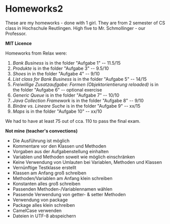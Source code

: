 # Homeworks2 #

These are my homeworks - done with 1 girl. They are from 2 semester of CS class in Hochschule Reutlingen. High five to Mr. Schmollinger - our Professor. 

**MIT Licence**

Homeworks from Relax were: 

1. *Bank Business* is in the folder "Aufgabe 1"  -- 11.5/15
2. *Produkte* is in the folder "Aufgabe 3" -- 9.5/10
3. *Shoes* in in the folder "Aufgabe 4" -- 9/10
4. *List class for Bank Business* is in the folder "Aufgabe 5" -- 14/15
5. *Freiwillige Zusatzaufgabe: Formen (Objektorientierung reloaded)* is in the folder "Aufgabe 6" -- optional exercise
6. *Generic Queue* is in the folder "Aufgabe 7" -- 10/10
7. *Java Collection Framework* is in the folder "Aufgabe 8" -- 9/10
8. *Binäre vs. Lineare Suche* is in the folder "Aufgabe 9" -- xx/15
9. *Maps* is in the folder "Aufgabe 10" -- xx/10

We had to have at least 75 out of cca. 110 to pass the final exam.

**Not mine (teacher's convections)**

- Die Ausführung ist möglich
- Kommentare vor den Klassen und Methoden
- Vorgaben aus der Aufgabenstellung einhalten
- Variablen und Methoden soweit wie möglich einschränken
- Keine Verwendung von Umlauten bei Variablen, Methoden und Klassen
- Vernünftige Testklasse erstellt
- Klassen am Anfang groß schreiben
- Methoden/Variablen am Anfang klein schreiben
- Konstanten alles groß schreiben
- Passenden Methoden-/Variablennamen wählen
- Passende Verwendung von getter- & setter Methoden
- Verwendung von package
- Package alles klein schreiben
- CamelCase verwenden
- Dateien in UTF-8 abspeichern